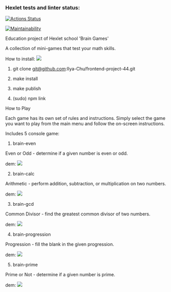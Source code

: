 ### Hexlet tests and linter status:

[![Actions Status](https://github.com/Ilya-Chu/frontend-project-44/workflows/hexlet-check/badge.svg)](https://github.com/Ilya-Chu/frontend-project-44/actions)

[![Maintainability](https://api.codeclimate.com/v1/badges/9d24d04f6c90885da376/maintainability)](https://codeclimate.com/github/Ilya-Chu/frontend-project-44/maintainability)

Education project of Hexlet school 'Brain Games'

A collection of mini-games that test your math skills.

How to install: <a href="https://asciinema.org/a/14rzVlGtJrnKfy3E4wb4eeJNZ" target="_blank"><img src="https://asciinema.org/a/14rzVlGtJrnKfy3E4wb4eeJNZ.svg" /></a>

1. git clone git@github.com:Ilya-Chu/frontend-project-44.git

2. make install

3. make publish

4. (sudo) npm link

How to Play

Each game has its own set of rules and instructions. Simply select the game you want to play from the main menu and follow the on-screen instructions.

Includes 5 console game:

1. brain-even

Even or Odd - determine if a given number is even or odd.

dem: <a href="https://asciinema.org/a/bGuMlC8J3aTt9aN7Xb1V3B5ev" target="_blank"><img src="https://asciinema.org/a/bGuMlC8J3aTt9aN7Xb1V3B5ev.svg" /></a>

2. brain-calc

Arithmetic - perform addition, subtraction, or multiplication on two numbers.

dem: <a href="https://asciinema.org/a/e1dkxBhezqGVPsZ7fXuYILHXZ" target="_blank"><img src="https://asciinema.org/a/e1dkxBhezqGVPsZ7fXuYILHXZ.svg" /></a>

3. brain-gcd

Common Divisor - find the greatest common divisor of two numbers.

dem: <a href="https://asciinema.org/a/ifcq8O1l6QHspM23k3EIQya30" target="_blank"><img src="https://asciinema.org/a/ifcq8O1l6QHspM23k3EIQya30.svg" /></a>

4. brain-progression

Progression - fill the blank in the given progression.

dem: <a href="https://asciinema.org/a/EgD5YNmmunsDFLPI79SDObhCD" target="_blank"><img src="https://asciinema.org/a/EgD5YNmmunsDFLPI79SDObhCD.svg" /></a>

5. brain-prime

Prime or Not - determine if a given number is prime.

dem: <a href="https://asciinema.org/a/qA20wpc0c6ANHINC3csqiRXsx" target="_blank"><img src="https://asciinema.org/a/qA20wpc0c6ANHINC3csqiRXsx.svg" /></a>


